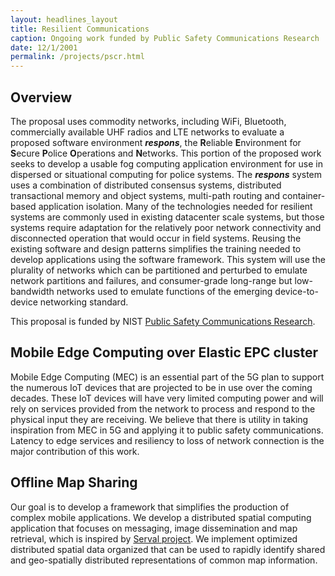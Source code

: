 ```yaml
---
layout: headlines_layout
title: Resilient Communications
caption: Ongoing work funded by Public Safety Communications Research
date: 12/1/2001
permalink: /projects/pscr.html
---
```



## Overview 

The proposal uses commodity networks, including
WiFi, Bluetooth, commercially available UHF radios and LTE networks to evaluate
a proposed software environment
***respons***, the **R**eliable **E**nvironment for **S**ecure 
 **P**olice **O**perations and **N**etworks.
This portion of the proposed work seeks to
develop a usable fog computing application environment
for use in dispersed or situational computing
for police systems. The ***respons*** system uses a combination of
distributed consensus systems, distributed transactional memory and
object systems, multi-path routing and container-based application
isolation. Many of the technologies needed for resilient systems are
commonly used in existing datacenter scale systems, but those systems
require adaptation for the relatively poor network connectivity and
disconnected operation that would occur in field systems.
Reusing the existing software and design patterns simplifies the
training needed to develop applications using the software framework.
This system will use the plurality of networks which can be
partitioned and perturbed to emulate network partitions and failures,
and consumer-grade long-range but low-bandwidth networks used to
emulate functions of the emerging device-to-device networking
standard.

This proposal is funded by NIST [Public Safety Communications
Research](https://www.nist.gov/communications-technology-laboratory/pscr). 



## Mobile Edge Computing over Elastic EPC cluster

Mobile Edge Computing (MEC) is an essential part of the 5G plan to support the numerous IoT devices that are projected
to be in use over the coming decades. These IoT devices will have very limited computing power and will rely on services
provided from the network to process and respond to the physical input they are receiving. We believe that there is
utility in taking inspiration from MEC in 5G and applying it to public safety communications. Latency to edge services and resiliency to loss of network connection is the major contribution of this work.

<!--
Add pic1
-->


<!---
## Emergency Message Broadcaster and Securing LTE Emergency Alerts

Modern cell phones are required to receive and display alerts via the Wireless Emergency Alert (WEA) program, under the
mandate of the Warning, Alert, and Response Act of 2006. These alerts include AMBER alerts, severe weather alerts, and
Presidential Alerts, intended to inform the public of imminent threats.
In our previous work, we showed the details of this system and developed and demonstrated the first practical spoofing attack on presidential alerts, using both commercially available hardware as well as modified open source software.

In this project, we will enhance this system to be an emergency message broadcaster such that it can effectively deliver
a text-based information to a large number of civilians without the cellular infrastructure. 
On the other hand, we propose to develop LEAST (Lightweight Emergency Alert Spoofing Tracker), a system that detects and localizes those attackers in real time, which can make significant contributions to U.S. national security by rapidly and accurately counteracting a wide range of cellular broadcast-based security attacks that can happen in the near future.
-->


## Offline Map Sharing

Our goal is to develop a framework that simplifies the production of complex mobile applications.
We develop a distributed spatial computing application that focuses on messaging,
image dissemination and map retrieval, which is inspired by [Serval project](http://servalproject.org). We 
implement optimized distributed spatial data organized that can be used to rapidly identify shared and
geo-spatially distributed representations of common map information.

<!--
Add pic3
-->


<!--
## Distributed Coordination for Massive Downloading

We presents a fully distributed scheduling framework called CASTLE (Client-side Adaptive Scheduler That minimizes Load
and Energy), which jointly optimizes the spectral efficiency of cellular networks and battery consumption of smart
devices. To do so, we focus on scenarios when many smart devices compete for cellular resources in the same base
station: spreading out transmissions over time so that only a few devices transmit at once improves both spectral
efficiency and battery consumption. To this end, we devise two novel features in CASTLE. First, we explicitly consider
inter-cell interference for accurate cellular load estimation. Based on our observations, we exploit the RSRQ (Reference
Signal Received Quality) and SINR as features in a machine learning algorithm to accurately estimate the cellular load.
Second, we propose a fully distributed scheduling algorithm that coordinates transmissions between clients based on the
locally estimated load level at each client. Our formulation for minimizing battery consumption at each device leads to
an optimized backoff-based algorithm that fits practical environments. To evaluate these features, we prototype a
complete LTE system testbed consisting of mobile devices, eNodeBs, EPC (Evolved Packet Core) and application servers.
Our comprehensive experimental results show that CASTLE’s load estimation is up to 91\% accurate, and that CASTLE
achieves higher spectral efficiency with less battery consumption, compared to existing centralized scheduling
algorithms as well as a distributed CSMA-like protocol. Furthermore, we develop a light-weight SDK that can expedite the
deployment of CASTLE into smart devices and evaluate it in a commercial LTE network.
-->


